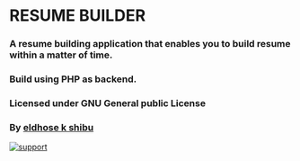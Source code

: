 # RESUME BUILDER
### A resume building application that enables you to build resume within a matter of time.
### Build using PHP as backend.
### Licensed under GNU General public License
### By [eldhose k shibu](http://eldhose.me/)

[![support](https://baikal.io/badges/ELDHOSE104/resume-builder)](https://baikal.io/ELDHOSE104/resume-builder)
